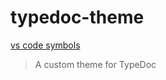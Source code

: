 # typedoc-theme

[vs code symbols](https://code.visualstudio.com/api/references/icons-in-labels)

> A custom theme for TypeDoc
